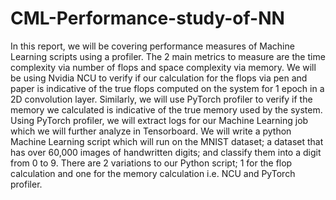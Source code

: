 # CML-Performance-study-of-NN
In this report, we will be covering performance measures of Machine Learning scripts using a profiler. The 2 main metrics to measure are the time complexity via number of flops and space complexity via memory. We will be using Nvidia NCU to verify if our calculation for the flops via pen and paper is indicative of the true flops computed on the system for 1 epoch in a 2D convolution layer. Similarly, we will use PyTorch profiler to verify if the memory we calculated is indicative of the true memory used by the system. Using PyTorch profiler, we will extract logs for our Machine Learning job which we will further analyze in Tensorboard. We will write a python Machine Learning script which will run on the MNIST dataset; a dataset that has over 60,000 images of handwritten digits; and classify them into a digit from 0 to 9. There are 2 variations to our Python script; 1 for the flop calculation and one for the memory calculation i.e. NCU and PyTorch profiler.
